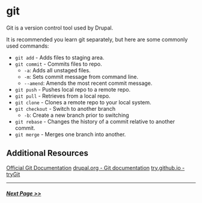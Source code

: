 # git

Git is a version control tool used by Drupal.

It is recommended you learn git separately, but here are some commonly used commands:

- `git add` - Adds files to staging area.
- `git commit` - Commits files to repo.
  - `-a`: Adds all unstaged files.
  - `-m`: Sets commit message from command line.
  - `--amend`: Amends the most recent commit message.
- `git push` - Pushes local repo to a remote repo.
- `git pull` - Retrieves from a local repo.
- `git clone` - Clones a remote repo to your local system.
- `git checkout` - Switch to another branch
  - `-b`: Create a new branch prior to switching
- `git rebase` - Changes the history of a commit relative to another commit.
- `git merge` - Merges one branch into another.


## Additional Resources
[Official Git Documentation](https://git-scm.com/)
[drupal.org - Git documentation](https://www.drupal.org/documentation/git)
[try.github.io - tryGit](https://try.github.io/levels/1/challenges/1)


---

##### [Next Page >>](../2-site-building/README.md)
